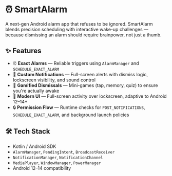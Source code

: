 # ⏰ SmartAlarm

A next-gen Android alarm app that refuses to be ignored. SmartAlarm blends precision scheduling with interactive wake-up challenges — because dismissing an alarm should require brainpower, not just a thumb.

## ✨ Features

- ⏰ **Exact Alarms** — Reliable triggers using `AlarmManager` and `SCHEDULE_EXACT_ALARM`
- 🔔 **Custom Notifications** — Full-screen alerts with dismiss logic, lockscreen visibility, and sound control
- 🧠 **Gamified Dismissals** — Mini-games (tap, memory, quiz) to ensure you're actually awake
- 📱 **Modern UI** — Full-screen activity over lockscreen, adaptive to Android 12–14+
- 🔒 **Permission Flow** — Runtime checks for `POST_NOTIFICATIONS`, `SCHEDULE_EXACT_ALARM`, and background launch policies

## 🛠️ Tech Stack

- Kotlin / Android SDK
- `AlarmManager`, `PendingIntent`, `BroadcastReceiver`
- `NotificationManager`, `NotificationChannel`
- `MediaPlayer`, `WindowManager`, `PowerManager`
- Android 12–14 compatibility
